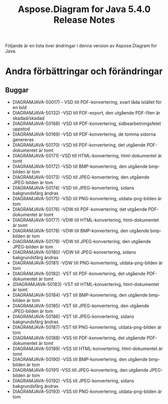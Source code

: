 ﻿---
title: Aspose.Diagram for Java 5.4.0 Release Notes
type: docs
weight: 60
url: /sv/java/aspose-diagram-for-java-5-4-0-release-notes/
---
Följande är en lista över ändringar i denna version av Aspose.Diagram for Java.
# **Andra förbättringar och förändringar**
## **Buggar**
- DIAGRAMJAVA-50017) - VSD till PDF-konvertering, svart låda istället för en bild
- DIAGRAMJAVA-50132) -VSD till PDF-export, den utgående PDF-filen är skadad/skadad
- DIAGRAMJAVA-50168) -VSD till PDF-konvertering, sidbearbetningsfelet uppstod
- DIAGRAMJAVA-50169) -VSD till PDF-konvertering, de tomma sidorna genereras
- DIAGRAMJAVA-50170) -VSD till PDF-konvertering, det utgående PDF-dokumentet är tomt
- DIAGRAMJAVA-50171) -VSD till HTML-konvertering, html-dokumentet är tomt
- DIAGRAMJAVA-50172) -VSD till BMP-konvertering, den utgående bmp-bilden är tom
- DIAGRAMJAVA-50173) -VSD till JPEG-konvertering, den utgående JPEG-bilden är tom
- DIAGRAMJAVA-50174) -VSD till JPEG-konvertering, sidans bakgrundsfärg ändras
- DIAGRAMJAVA-50175) -VSD till PNG-konvertering, utdata-png-bilden är tom
- DIAGRAMJAVA-50176) -VDW till PDF-konvertering, det utgående PDF-dokumentet är tomt
- DIAGRAMJAVA-50177) -VDW till HTML-konvertering, html-dokumentet är tomt
- DIAGRAMJAVA-50178) -VDW till BMP-konvertering, den utgående bmp-bilden är tom
- DIAGRAMJAVA-50179) -VDW till JPEG-konvertering, den utgående JPEG-bilden är tom
- DIAGRAMJAVA-50180) -VDW till JPEG-konvertering, sidans bakgrundsfärg ändras
- DIAGRAMJAVA-50181) -VDW till PNG-konvertering, utdata-png-bilden är tom
- DIAGRAMJAVA-50182) -VST till PDF-konvertering, det utgående PDF-dokumentet är tomt
- (DIAGRAMJAVA-50183) -VST till HTML-konvertering, html-dokumentet är tomt
- DIAGRAMJAVA-50184) -VST till BMP-konvertering, den utgående bmp-bilden är tom
- DIAGRAMJAVA-50185) -VST till JPEG-konvertering, den utgående JPEG-bilden är tom
- DIAGRAMJAVA-50186) -VST till JPEG-konvertering, sidans bakgrundsfärg ändras
- DIAGRAMJAVA-50187) -VST till PNG-konvertering, utdata-png-bilden är tom
- DIAGRAMJAVA-50188) -VSS till PDF-konvertering, det utgående PDF-dokumentet är tomt
- DIAGRAMJAVA-50189) -VSS till HTML-konvertering, html-dokumentet är tomt
- DIAGRAMJAVA-50190) -VSS till BMP-konvertering, den utgående bmp-bilden är tom
- DIAGRAMJAVA-50191) -VSS till JPEG-konvertering, den utgående JPEG-bilden är tom
- DIAGRAMJAVA-50192) -VSS till JPEG-konvertering, sidans bakgrundsfärg ändras
- DIAGRAMJAVA-50193) -VSS till PNG-konvertering, utdata-png-bilden är tom
